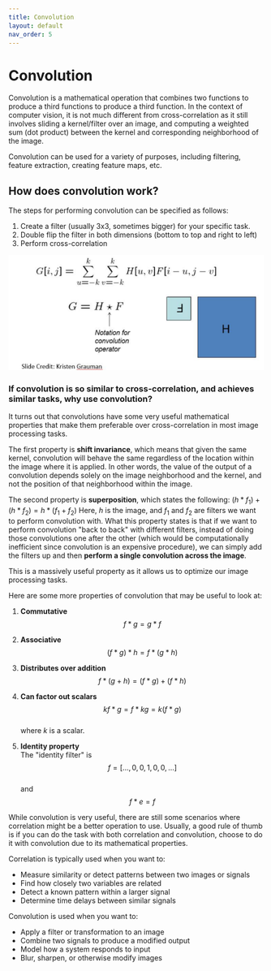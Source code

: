 ```yaml
---
title: Convolution
layout: default
nav_order: 5
---
```


# Convolution
Convolution is a mathematical operation that combines two functions to produce a third functions to produce a third function. In the context of computer vision, it is not much different from cross-correlation as it still involves sliding a kernel/filter over an image, and computing a weighted sum (dot product) between the kernel and corresponding neighborhood of the image. 

Convolution can be used for a variety of purposes, including filtering, feature extraction, creating feature maps, etc.

## How does convolution work?
The steps for performing convolution can be specified as follows:
1. Create a filter (usually 3x3, sometimes bigger) for your specific task. 
2. Double flip the filter in both dimensions (bottom to top and right to left)
3. Perform cross-correlation
   
![convolution visualization](convolution_img1.png)

### If convolution is so similar to cross-correlation, and achieves similar tasks, why use convolution?
It turns out that convolutions have some very useful mathematical properties that make them preferable over cross-correlation in most image processing tasks.

The first property is **shift invariance**, which means that given the same kernel, convolution will behave the same regardless of the location within the image where it is applied. In other words, the value of the output of a convolution depends solely on the image neighborhood and the kernel, and not the position of that neighborhood within the image.

The second property is **superposition**, which states the following:
$(h * f_1) + (h * f_2) = h * (f_1 + f_2)$
Here, $h$ is the image, and $f_1$ and $f_2$ are filters we want to perform convolution with. What this property states is that if we want to perform convolution "back to back" with different filters, instead of doing those convolutions one after the other (which would be computationally inefficient since convolution is an expensive procedure), we can simply add the filters up and then **perform a single convolution across the image**. 

This is a massively useful property as it allows us to optimize our image processing tasks.

Here are some more properties of convolution that may be useful to look at:
1. **Commutative**  
   $$ f * g = g * f $$

2. **Associative**  
   $$ (f * g) * h = f * (g * h) $$

3. **Distributes over addition**  
   $$ f * (g + h) = (f * g) + (f * h) $$

4. **Can factor out scalars**  
   $$ kf * g = f * k g = k (f * g) $$  
   where $k$ is a scalar.

5. **Identity property**  
   The "identity filter" is  
   $$ f = [..., 0, 0, 1, 0, 0, ...] $$  
   and $$ f * e = f $$

While convolution is very useful, there are still some scenarios where correlation might be a better operation to use. 
Usually, a good rule of thumb is if you can do the task with both correlation and convolution, choose to do it with convolution due to its mathematical properties. 

Correlation is typically used when you want to:
- Measure similarity or detect patterns between two images or signals
- Find how closely two variables are related
- Detect a known pattern within a larger signal
- Determine time delays between similar signals

Convolution is used when you want to:
- Apply a filter or transformation to an image
- Combine two signals to produce a modified output
- Model how a system responds to input
- Blur, sharpen, or otherwise modify images
